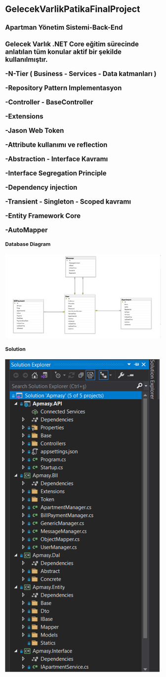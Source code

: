 # GelecekVarlikPatikaFinalProject
<h2>Apartman Yönetim Sistemi-Back-End<h2/>
Gelecek Varlık .NET Core eğitim sürecinde anlatılan tüm konular aktif bir şekilde kullanılmıştır.
<p>-N-Tier ( Business - Services - Data katmanları )<p/>
<p>-Repository Pattern Implementasyon <p/>
<p>-Controller - BaseController  <p/>
<p>-Extensions<p/>
<p>-Jason Web Token<p/>
<p>-Attribute kullanımı ve reflection <p/>
<p>-Abstraction - Interface Kavramı <p/>
<p>-Interface Segregation Principle <p/>
<p>-Dependency injection <p/>
<p>-Transient - Singleton - Scoped kavramı <p/>
<p>-Entity Framework Core <p/>
<p>-AutoMapper <p/>
<p><p/>



<h3>Database Diagram<h3/>
   <img src="https://github.com/Furkanatsan/GelecekVarlikPatikaFinalProject/blob/main/Ekran%20G%C3%B6r%C3%BCnt%C3%BCs%C3%BC%20(424).png" width="1000" alt="accessibility text">

<h3>Solution<h3/>
<img src="https://github.com/Furkanatsan/GelecekVarlikPatikaFinalProject/blob/main/Ekran%20G%C3%B6r%C3%BCnt%C3%BCs%C3%BC%20(426).png" width="500" alt="accessibility text">

